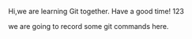 Hi,we are learning Git together.
Have a good time!
123

we are going to record some git commands here. 
